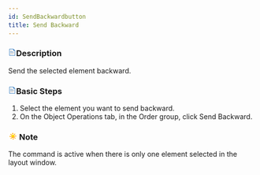```yaml
---
id: SendBackwardbutton
title: Send Backward
---
```

### ![](../../img/read.gif)Description

Send the selected element backward.

### ![](../../img/read.gif)Basic Steps

  1. Select the element you want to send backward. 
  2. On the Object Operations tab, in the Order group, click Send Backward.

### ![](../../img/note.png)Note

The command is active when there is only one element selected in the layout
window.